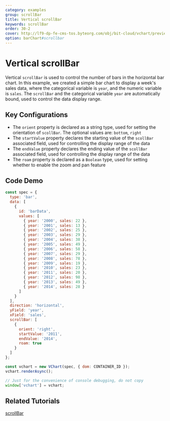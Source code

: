 ```yaml
---
category: examples
group: scrollBar
title: Vertical scrollBar
keywords: scrollBar
order: 30-2
cover: http://lf9-dp-fe-cms-tos.byteorg.com/obj/bit-cloud/vchart/preview/scrollbar/scrollbar-specified-value.png
option: barChart#scrollbar
---
```


# Vertical scrollBar

Vertical `scrollBar` is used to control the number of bars in the horizontal bar chart. In this example, we created a simple bar chart to display a week's sales data, where the categorical variable is `year`, and the numeric variable is `sales`. The `scrollBar` and the categorical variable `year` are automatically bound, used to control the data display range.

## Key Configurations

- The `orient` property is declared as a string type, used for setting the orientation of `scollBar`. The optional values are: `bottom`, `right`
- The `startValue` property declares the starting value of the `scollBar` associated field, used for controlling the display range of the data
- The `endValue` property declares the ending value of the `scollBar` associated field, used for controlling the display range of the data
- The `roam` property is declared as a `Boolean` type, used for setting whether to enable the zoom and pan feature

## Code Demo

```javascript livedemo
const spec = {
  type: 'bar',
  data: [
    {
      id: 'barData',
      values: [
        { year: '2000', sales: 22 },
        { year: '2001', sales: 13 },
        { year: '2002', sales: 25 },
        { year: '2003', sales: 29 },
        { year: '2004', sales: 38 },
        { year: '2005', sales: 49 },
        { year: '2006', sales: 58 },
        { year: '2007', sales: 29 },
        { year: '2008', sales: 78 },
        { year: '2009', sales: 19 },
        { year: '2010', sales: 23 },
        { year: '2011', sales: 20 },
        { year: '2012', sales: 98 },
        { year: '2013', sales: 49 },
        { year: '2014', sales: 28 }
      ]
    }
  ],
  direction: 'horizontal',
  yField: 'year',
  xField: 'sales',
  scrollBar: [
    {
      orient: 'right',
      startValue: '2011',
      endValue: '2014',
      roam: true
    }
  ]
};

const vchart = new VChart(spec, { dom: CONTAINER_ID });
vchart.renderAsync();

// Just for the convenience of console debugging, do not copy
window['vchart'] = vchart;
```

## Related Tutorials

[scrollBar](link)
